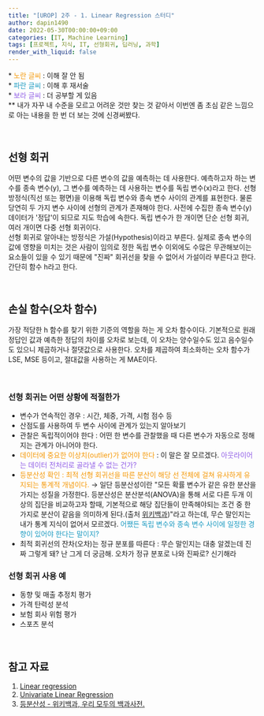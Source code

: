 ```yaml
---
title: "[UROP] 2주 - 1. Linear Regression 스터디"
author: dapin1490
date: 2022-05-30T00:00:00+09:00
categories: [IT, Machine Learning]
tags: [프로젝트, 지식, IT, 선형회귀, 딥러닝, 과학]
render_with_liquid: false
---
```


<style>
	.x-understand { color: #f59908; }
	.understand { color: #1a9ac1 }
	.more-study { color: #915ee7 }
</style>

&#42; <span class="x-understand">노란 글씨</span> : 이해 잘 안 됨  
&#42; <span class="understand">파란 글씨</span> : 이해 후 재서술  
&#42; <span class="more-study">보라 글씨</span> : 더 공부할 게 있음  
&#42;&#42; 내가 자꾸 내 수준을 모르고 어려운 것만 찾는 것 같아서 이번엔 좀 초심 같은 느낌으로 아는 내용을 한 번 더 보는 것에 신경써봤다.  

<br>

## 선형 회귀
어떤 변수의 값을 기반으로 다른 변수의 값을 예측하는 데 사용한다. 예측하고자 하는 변수를 종속 변수(y), 그 변수를 예측하는 데 사용하는 변수를 독립 변수(x)라고 한다. 선형 방정식(직선 또는 평면)을 이용해 독립 변수와 종속 변수 사이의 관계를 표현한다. 물론 당연히 두 가지 변수 사이에 선형의 관계가 존재해야 한다. 사전에 수집한 종속 변수(y) 데이터가 '정답'이 되므로 지도 학습에 속한다. 독립 변수가 한 개이면 단순 선형 회귀, 여러 개이면 다중 선형 회귀이다.  
선형 회귀로 알아내는 방정식은 가설(Hypothesis)이라고 부른다. 실제로 종속 변수의 값에 영향을 미치는 것은 사람이 임의로 정한 독립 변수 이외에도 수많은 무관해보이는 요소들이 있을 수 있기 때문에 "진짜" 회귀선을 찾을 수 없어서 가설이라 부른다고 한다. 간단히 함수 h라고 한다.  

<br>

## 손실 함수(오차 함수)
가장 적당한 h 함수를 찾기 위한 기준의 역할을 하는 게 오차 함수이다. 기본적으로 원래 정답인 값과 예측한 정답의 차이를 오차로 보는데, 이 오차는 양수일수도 있고 음수일수도 있으니 제곱하거나 절댓값으로 사용한다. 오차를 제곱하여 최소화하는 오차 함수가 LSE, MSE 등이고, 절대값을 사용하는 게 MAE이다.  

<br>

### 선형 회귀는 어떤 상황에 적절한가
- 변수가 연속적인 경우 : 시간, 체중, 가격, 시험 점수 등
- 산점도를 사용하여 두 변수 사이에 관계가 있는지 알아보기
- 관찰은 독립적이어야 한다 : 어떤 한 변수를 관찰했을 때 다른 변수가 자동으로 정해지는 관계가 아니어야 한다.
- <span class="x-understand">데이터에 중요한 이상치(outlier)가 없어야 한다</span> : 이 말은 잘 모르겠다. <span class="more-study">아웃라이어는 데이터 전처리로 골라낼 수 없는 건가?</span>
- <span class="x-understand">등분산성 확인 : 최적 선형 회귀선을 따른 분산이 해당 선 전체에 걸쳐 유사하게 유지되는 통계적 개념이다.</span> → 일단 등분산성이란 "모든 확률 변수가 같은 유한 분산을 가지는 성질을 가정한다. 등분산성은 분산분석(ANOVA)을 통해 서로 다른 두개 이상의 집단을 비교하고자 할때, 기본적으로 해당 집단들이 만족해야되는 조건 중 한가지로 분산이 같음을 의미하게 된다.(출처 [위키백과](https://ko.wikipedia.org/wiki/%EB%93%B1%EB%B6%84%EC%82%B0%EC%84%B1))"라고 하는데, 무슨 말인지는 내가 통계 지식이 없어서 모르겠다. <span class="understand">어쨌든 독립 변수와 종속 변수 사이에 일정한 경향이 있어야 한다는 말이지?</span>
- 최적 회귀선의 잔차(오차)는 정규 분포를 따른다 : 무슨 말인지는 대충 알겠는데 진짜 그렇게 돼? 난 그게 더 궁금해. 오차가 정규 분포로 나와 진짜로? 신기해라
  
### 선형 회귀 사용 예
- 동향 및 매출 추정치 평가
- 가격 탄력성 분석
- 보험 회사 위험 평가
- 스포츠 분석

<br>

## 참고 자료
1. [Linear regression](https://www.ibm.com/topics/linear-regression)
2. [Univariate Linear Regression](https://wikidocs.net/4213)
3. [등분산성 - 위키백과, 우리 모두의 백과사전.](https://ko.wikipedia.org/wiki/%EB%93%B1%EB%B6%84%EC%82%B0%EC%84%B1)